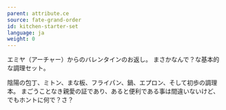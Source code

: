 ```yaml
---
parent: attribute.ce
source: fate-grand-order
id: kitchen-starter-set
language: ja
weight: 0
---
```


エミヤ（アーチャー）からのバレンタインのお返し。
まさかなんで？な基本的な調理セット。

陰陽の包丁、ミトン、まな板、フライパン、鍋、エプロン、そして初歩の調理本。
まごうことなき親愛の証であり、あると便利である事は間違いないけど、でもホントに何で？さ？
